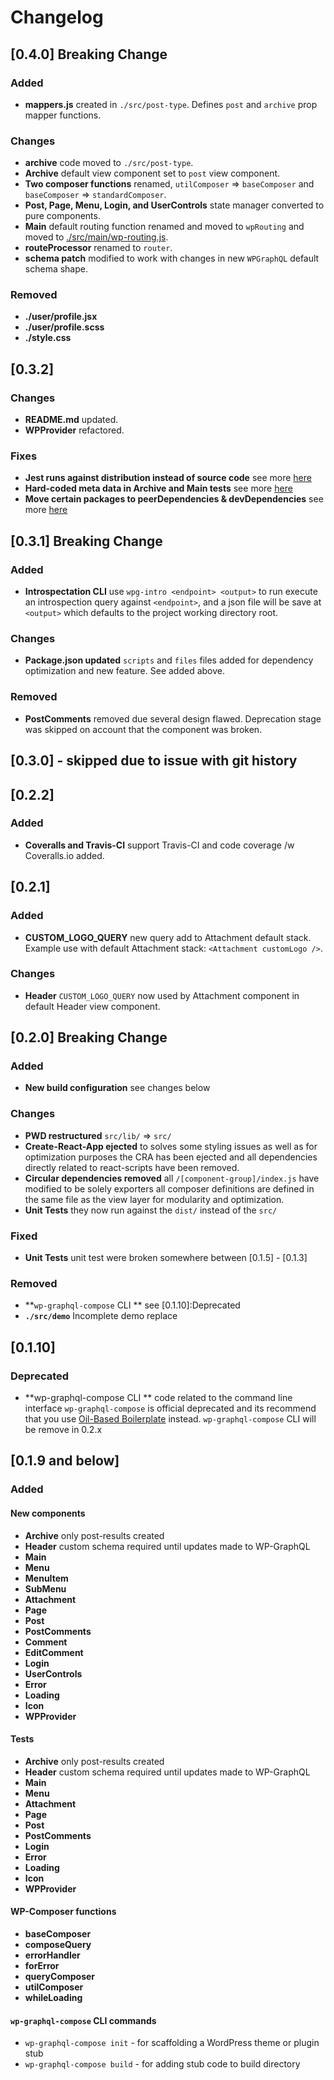# Changelog
## [0.4.0] Breaking Change
### Added
- **mappers.js** created in `./src/post-type`. Defines `post` and `archive` prop mapper functions.

### Changes
- **archive** code moved to `./src/post-type`.
- **Archive** default view component set to `post` view component.
- **Two composer functions** renamed, `utilComposer` => `baseComposer` and `baseComposer` => `standardComposer`.
- **Post, Page, Menu, Login, and UserControls** state manager converted to pure components.
- **Main** default routing function renamed and moved to `wpRouting` and moved to [./src/main/wp-routing.js](https://github.com/kidunot89/wp-graphql-composer/blob/develop/src/main/wp-routing.js).
- **routeProcessor** renamed to `router`.
- **schema patch** modified to work with changes in new `WPGraphQL` default schema shape. 

### Removed
- **./user/profile.jsx**
- **./user/profile.scss**
- **./style.css**

## [0.3.2]
### Changes
- **README.md** updated.
- **WPProvider** refactored.

### Fixes
- **Jest runs against distribution instead of source code** see more [here](https://github.com/kidunot89/wp-graphql-composer/issues/18)
- **Hard-coded meta data in Archive and Main tests** see more [here](https://github.com/kidunot89/wp-graphql-composer/issues/17)
- **Move certain packages to peerDependencies & devDependencies** see more [here](https://github.com/kidunot89/wp-graphql-composer/issues/16)

## [0.3.1] Breaking Change
### Added
- **Introspectation CLI** use `wpg-intro <endpoint> <output>` to run execute an introspection query against `<endpoint>`, and a json file will be save at `<output>` which defaults to the project working directory root.

### Changes
- **Package.json updated** `scripts` and `files` files added for dependency optimization and new feature. See added above. 

### Removed
- **PostComments** removed due several design flawed. Deprecation stage was skipped on account that the component was broken.

## [0.3.0] - skipped due to issue with git history

## [0.2.2]
### Added
- **Coveralls and Travis-CI** support Travis-CI and code coverage /w Coveralls.io added.

## [0.2.1]
### Added 
- **CUSTOM_LOGO_QUERY** new query add to Attachment default stack. 
Example use with default Attachment stack: `<Attachment customLogo />`.

### Changes
- **Header** `CUSTOM_LOGO_QUERY` now used by Attachment component in default Header view component. 

## [0.2.0] Breaking Change
### Added
- **New build configuration** see changes below

### Changes
- **PWD restructured** `src/lib/` => `src/`
- **Create-React-App ejected** to solves some styling issues as well as for optimization purposes the CRA has been ejected and all dependencies directly related to react-scripts have been removed.
- **Circular dependencies removed** all `/[component-group]/index.js` have modified to be solely exporters all composer definitions are defined in the same file as the view layer for modularity and optimization.
- **Unit Tests** they now run against the `dist/` instead of the `src/`

### Fixed
- **Unit Tests** unit test were broken somewhere between [0.1.5] - [0.1.3]

### Removed
- **`wp-graphql-compose` CLI ** see [0.1.10]:Deprecated
- **`./src/demo`** Incomplete demo replace

## [0.1.10]
### Deprecated
- **wp-graphql-compose CLI ** code related to the command line interface `wp-graphql-compose` is official deprecated and its recommend that you use [Oil-Based Boilerplate](https://github.com/kidunot89/oil-based-boilerplate) instead. `wp-graphql-compose` CLI will be remove in 0.2.x

## [0.1.9 and below]
### Added

#### New components 
- **Archive** only post-results created
- **Header** custom schema required until updates made to WP-GraphQL
- **Main**
- **Menu**
- **MenuItem**
- **SubMenu**
- **Attachment** 
- **Page**
- **Post**
- **PostComments**
- **Comment**
- **EditComment**
- **Login**
- **UserControls**
- **Error**
- **Loading**
- **Icon**
- **WPProvider**

#### Tests
- **Archive** only post-results created
- **Header** custom schema required until updates made to WP-GraphQL
- **Main**
- **Menu**
- **Attachment** 
- **Page**
- **Post**
- **PostComments**
- **Login**
- **Error**
- **Loading**
- **Icon**
- **WPProvider**

#### WP-Composer functions
- **baseComposer**
- **composeQuery**
- **errorHandler**
- **forError**
- **queryComposer**
- **utilComposer**
- **whileLoading**

#### `wp-graphql-compose` CLI commands
- `wp-graphql-compose init` - for scaffolding a WordPress theme or plugin stub
- `wp-graphql-compose build` - for adding stub code to build directory
